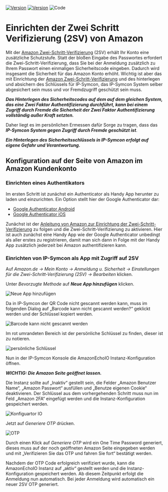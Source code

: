 [![Version](https://img.shields.io/badge/Symcon-PHPModul-red.svg)](https://www.symcon.de/service/dokumentation/entwicklerbereich/sdk-tools/sdk-php/)
[![Version](https://img.shields.io/badge/Symcon%20Version-5.0%20%3E-green.svg)](https://www.symcon.de/forum/threads/38222-IP-Symcon-5-0-verf%C3%BCgbar)
![Code](https://img.shields.io/badge/Code-PHP-blue.svg)

# Einrichten der Zwei Schritt Verifizierung (2SV) von Amazon

Mit der [Amazon Zwei-Schritt-Verifizierung](https://www.amazon.de/gp/help/customer/display.html?nodeId=202013000) (2SV) erhält Ihr Konto eine zusätzliche Schutzstufe. Statt der bloßen Eingabe des Passwortes erfordert die Zwei-Schritt-Verifizierung, dass Sie bei der Anmeldung zusätzlich zu Ihrem Passwort einen einmaligen Sicherheitscode eingeben.
Dadurch wird insgesamt die Sicherheit für das Amazon Konto erhöht. Wichtig ist aber das mit Einrichtung der [Amazon Zwei-Schritt-Verifizierung](https://www.amazon.de/gp/help/customer/display.html?nodeId=202013000) und des hinterlegen und absichern des Schlüssels für IP-Symcon, das IP-Symcon System selber abgesichert sein muss und vor Fremdzugriff geschützt sein muss.

_**Das Hinterlegen des Sicherheitscodes auf dem auf dem gleichen System, das eine Zwei Faktor Authentifizierung durchführt, kann bei einem Zugriff durch Fremde die Sicherheit der Zwei Faktor Authentifizierung vollständig außer Kraft setzten.**_

Daher liegt es im persönlichen Ermessen dafür Sorge zu tragen, dass das _**IP-Symcon System gegen Zugriff durch Fremde geschützt ist**_.

_**Ein Hinterlegen des Sicherheitsschlüssels in IP-Symcon erfolgt auf eigene Gefahr und Verantwortung.**_

## Konfiguration auf der Seite von Amazon im Amazon Kundenkonto

### Einrichten eines Authentikators

Im ersten Schritt ist zunächst ein Authenticator als Handy App herunter zu laden und einzurichten. Ein Option stellt hier der Google Authenticator dar:

- [Google Authenticator Android](https://play.google.com/store/apps/details?id=com.google.android.apps.authenticator2&hl=de&gl=US "Google Authenticator Android")
- [Google Authenticator iOS](https://apps.apple.com/de/app/google-authenticator/id388497605 "Google Authenticator iOS")

Zunächst ist der [Anleitung von Amazon zur Einrichtung der Zwei-Schritt-Verifizierung](https://www.amazon.de/gp/help/customer/display.html?nodeId=202013020 "Anleitung von Amazon zur Einrichtung der Zwei-Schritt-Verifizierung") zu folgen und die Zwei-Schritt-Verifizierung zu aktivieren.
Hier ist auch zunächst eine Handy App wie der Google Authenticator unbedingt als aller erstes zu registrieren, damit man sich dann in Folge mit der Handy App zusätzlich jederzeit bei Amazon authentifizieren kann.

### Einrichten von IP-Symcon als App mit Zugriff auf 2SV

Auf _Amazon.de → Mein Konto → Anmeldung u. Sicherheit → Einstellungen für die Zwei-Schritt-Verifizierung (2SV)  → Bearbeiten_ klicken.

Unter _Bevorzugte Methode_ auf _**Neue App hinzufügen**_ klicken.

![Neue App hinzufügen](img/app_anmelden.png?raw=true "Neue App hinzufügen")

Da in IP-Symcon der QR Code nicht gescannt werden kann, muss im folgenden Dialog auf „Barcode kann nicht gescannt werden?“ geklickt werden und der Schlüssel kopiert werden.

![Barcode kann nicht gescannt werden](img/app_anmelden_2.png?raw=true "Barcode kann nicht gescannt werden")

Im rot umrandeten Bereich ist der persönliche Schlüssel zu finden, dieser ist zu notieren.

![persönliche Schlüssel](img/app_anmelden_3.png?raw=true "persönliche Schlüssel")

Nun in der IP-Symcon Konsole die AmazonEchoIO Instanz-Konfiguration öffnen.

_**WICHTIG: Die Amazon Seite geöffnet lassen.**_

Die Instanz sollte auf „Inaktiv“ gestellt sein, die Felder „Amazon Benutzer Name“, „Amazon Passwort“ ausfüllen und „Benutze eigenen Cookie“ deaktivieren.
Der Schlüssel aus dem vorhergehenden Schritt muss nun im Feld „Amazon 2FA“ eingefügt werden und die Instanz-Konfiguration gespeichert werden.

![Konfiguartor IO](img/app_anmelden_4.png?raw=true "Konfiguartor IO")


Jetzt auf _Generiere OTP_ drücken.

![OTP](img/app_anmelden_5.png?raw=true "OTP")

Durch einen Klick auf _Generiere OTP_ wird ein One Time Password generiert, dieses muss auf der noch geöffneten Amazon Seite eingegeben werden und mit „Verifizieren Sie das OTP und fahren Sie fort“ bestätigt werden.

Nachdem der OTP Code erfolgreich verifiziert wurde, kann die AmazonEchoIO Instanz auf „aktiv“ gestellt werden und die Instanz-Konfiguration gespeichert werden.
Ab diesem Zeitpunkt erfolgt die Anmeldung nun automatisch. Bei jeder Anmeldung wird automatisch ein neuer 2SV OTP generiert.